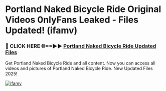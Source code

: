 # Portland Naked Bicycle Ride Original Videos 0nlyFans Leaked - Files Updated! (ifamv)

<h3>🔴 CLICK HERE 🌐==►► <a href="https://tinyurl.com/up5wt9bj" rel="nofollow">Portland Naked Bicycle Ride Updated Files</a></h3>

Get Portland Naked Bicycle Ride and all content. Now you can access all videos and pictures of Portland Naked Bicycle Ride. New Updated Files 2025!

[![ifamv](https://i.imgur.com/ABiUzMV.gif)](https://tinyurl.com/up5wt9bj)
